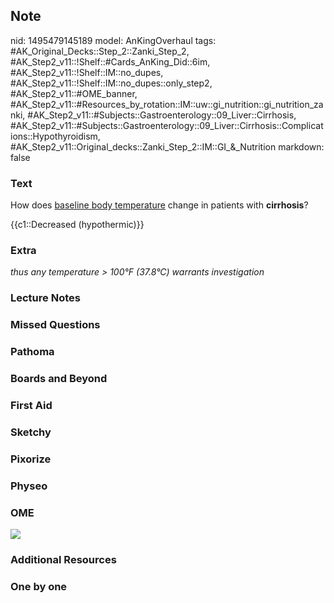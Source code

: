 ## Note
nid: 1495479145189
model: AnKingOverhaul
tags: #AK_Original_Decks::Step_2::Zanki_Step_2, #AK_Step2_v11::!Shelf::#Cards_AnKing_Did::6im, #AK_Step2_v11::!Shelf::IM::no_dupes, #AK_Step2_v11::!Shelf::IM::no_dupes::only_step2, #AK_Step2_v11::#OME_banner, #AK_Step2_v11::#Resources_by_rotation::IM::uw::gi_nutrition::gi_nutrition_zanki, #AK_Step2_v11::#Subjects::Gastroenterology::09_Liver::Cirrhosis, #AK_Step2_v11::#Subjects::Gastroenterology::09_Liver::Cirrhosis::Complications::Hypothyroidism, #AK_Step2_v11::Original_decks::Zanki_Step_2::IM::GI_&_Nutrition
markdown: false

### Text
How does <u>baseline body temperature</u> change in patients with
<b>cirrhosis</b>?
<div>
  {{c1::Decreased (hypothermic)}}
</div>

### Extra
<i>thus any temperature > 100°F (37.8°C) warrants
investigation</i>

### Lecture Notes


### Missed Questions


### Pathoma


### Boards and Beyond


### First Aid


### Sketchy


### Pixorize


### Physeo


### OME
<div class="ome-widget">
  <a href="https://onlinemeded.org?ref=anki"><img src=
  "_OME_AnkiFlashcards_General_7.png"></a>
</div>

### Additional Resources


### One by one

